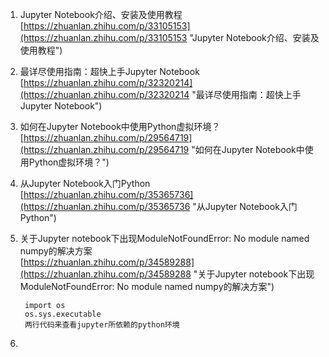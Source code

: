 1. Jupyter Notebook介绍、安装及使用教程<br>[https://zhuanlan.zhihu.com/p/33105153](https://zhuanlan.zhihu.com/p/33105153 "Jupyter Notebook介绍、安装及使用教程")
2. 最详尽使用指南：超快上手Jupyter Notebook<br>[https://zhuanlan.zhihu.com/p/32320214](https://zhuanlan.zhihu.com/p/32320214 "最详尽使用指南：超快上手Jupyter Notebook")
3. 如何在Jupyter Notebook中使用Python虚拟环境？<br>[https://zhuanlan.zhihu.com/p/29564719](https://zhuanlan.zhihu.com/p/29564719 "如何在Jupyter Notebook中使用Python虚拟环境？")
4. 从Jupyter Notebook入门Python<br>[https://zhuanlan.zhihu.com/p/35365736](https://zhuanlan.zhihu.com/p/35365736 "从Jupyter Notebook入门Python")
3. 关于Jupyter notebook下出现ModuleNotFoundError: No module named numpy的解决方案<br>[https://zhuanlan.zhihu.com/p/34589288](https://zhuanlan.zhihu.com/p/34589288 "关于Jupyter notebook下出现ModuleNotFoundError: No module named numpy的解决方案")

		import os
		os.sys.executable
		两行代码来查看jupyter所依赖的python环境
3. 